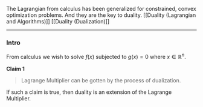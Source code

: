 The Lagrangian from calculus has been generalized for constrained, convex optimization problems. And they are the key to duality. 
[[Duality (Lagrangian and Algorithms)]]
[[Duality (Dualization)]]

---
### **Intro**

From calculus we wish to solve $f(x)$ subjected to $g(x) = 0$ where $x\in \mathbb{R}^{n}$. 

**Claim 1**

> Lagrange Multiplier can be gotten by the process of dualization. 

If such a claim is true, then duality is an extension of the Lagrange Multiplier. 



